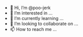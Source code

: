 - 👋 Hi, I’m @poo-jerk
- 👀 I’m interested in ...
- 🌱 I’m currently learning ...
- 💞️ I’m looking to collaborate on ...
- 📫 How to reach me ...

<!---
poo-jerk/poo-jerk is a ✨ special ✨ repository because its `README.md` (this file) appears on your GitHub profile.
You can click the Preview link to take a look at your changes.
--->
